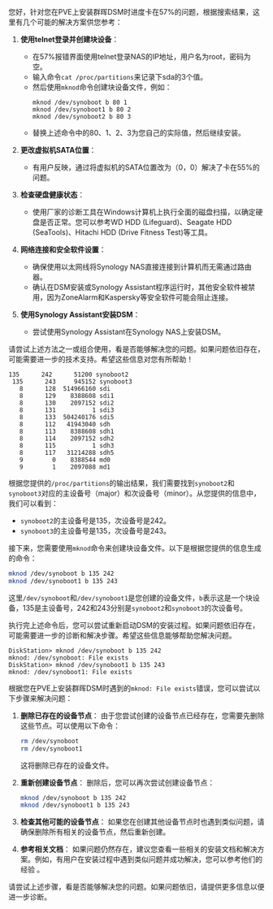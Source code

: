 您好，针对您在PVE上安装群晖DSM时进度卡在57%的问题，根据搜索结果，这里有几个可能的解决方案供您参考：

1. **使用telnet登录并创建块设备**：
   - 在57%报错界面使用telnet登录NAS的IP地址，用户名为root，密码为空。
   - 输入命令`cat /proc/partitions`来记录下sda的3个值。
   - 然后使用`mknod`命令创建块设备文件，例如：
     ```
     mknod /dev/synoboot b 80 1
     mknod /dev/synoboot1 b 80 2
     mknod /dev/synoboot2 b 80 3
     ```
   - 替换上述命令中的80、1、2、3为您自己的实际值，然后继续安装。

2. **更改虚拟机SATA位置**：
   - 有用户反映，通过将虚拟机的SATA位置改为（0，0）解决了卡在55%的问题。

3. **检查硬盘健康状态**：
   - 使用厂家的诊断工具在Windows计算机上执行全面的磁盘扫描，以确定硬盘是否正常。您可以参考WD HDD (Lifeguard)、Seagate HDD (SeaTools)、Hitachi HDD (Drive Fitness Test)等工具。

4. **网络连接和安全软件设置**：
   - 确保使用以太网线将Synology NAS直接连接到计算机而无需通过路由器。
   - 确认在DSM安装或Synology Assistant程序运行时，其他安全软件被禁用，因为ZoneAlarm和Kaspersky等安全软件可能会阻止连接。

5. **使用Synology Assistant安装DSM**：
   - 尝试使用Synology Assistant在Synology NAS上安装DSM。

请尝试上述方法之一或组合使用，看是否能够解决您的问题。如果问题依旧存在，可能需要进一步的技术支持。希望这些信息对您有所帮助！

```
135      242      51200 synoboot2
 135      243     945152 synoboot3
   8      128  514966160 sdi
   8      129    8388608 sdi1
   8      130    2097152 sdi2
   8      131          1 sdi3
   8      133  504240176 sdi5
   8      112   41943040 sdh
   8      113    8388608 sdh1
   8      114    2097152 sdh2
   8      115          1 sdh3
   8      117   31214288 sdh5
   9        0    8388544 md0
   9        1    2097088 md1
```

根据您提供的`/proc/partitions`的输出结果，我们需要找到`synoboot2`和`synoboot3`对应的主设备号（major）和次设备号（minor）。从您提供的信息中，我们可以看到：

- `synoboot2`的主设备号是135，次设备号是242。
- `synoboot3`的主设备号是135，次设备号是243。

接下来，您需要使用`mknod`命令来创建块设备文件。以下是根据您提供的信息生成的命令：

```bash
mknod /dev/synoboot b 135 242
mknod /dev/synoboot1 b 135 243
```

这里`/dev/synoboot`和`/dev/synoboot1`是您创建的设备文件，`b`表示这是一个块设备，135是主设备号，242和243分别是`synoboot2`和`synoboot3`的次设备号。

执行完上述命令后，您可以尝试重新启动DSM的安装过程。如果问题依旧存在，可能需要进一步的诊断和解决步骤。希望这些信息能够帮助您解决问题。


```
DiskStation> mknod /dev/synoboot b 135 242
mknod: /dev/synoboot: File exists
DiskStation> mknod /dev/synoboot1 b 135 243
mknod: /dev/synoboot1: File exists
```

根据您在PVE上安装群晖DSM时遇到的`mknod: File exists`错误，您可以尝试以下步骤来解决问题：

1. **删除已存在的设备节点**：
   由于您尝试创建的设备节点已经存在，您需要先删除这些节点。可以使用以下命令：
   ```bash
   rm /dev/synoboot
   rm /dev/synoboot1
   ```
   这将删除已存在的设备文件。

2. **重新创建设备节点**：
   删除后，您可以再次尝试创建设备节点：
   ```bash
   mknod /dev/synoboot b 135 242
   mknod /dev/synoboot1 b 135 243
   ```

3. **检查其他可能的设备节点**：
   如果您在创建其他设备节点时也遇到类似问题，请确保删除所有相关的设备节点，然后重新创建。

4. **参考相关文档**：
   如果问题仍然存在，建议您查看一些相关的安装文档和解决方案。例如，有用户在安装过程中遇到类似问题并成功解决，您可以参考他们的经验 。

请尝试上述步骤，看是否能够解决您的问题。如果问题依旧，请提供更多信息以便进一步诊断。
